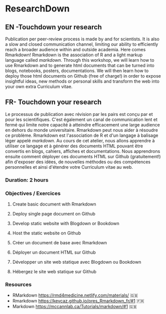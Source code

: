 # ResearchDown

## EN -Touchdown your research

Publication per peer-review process is made by and for scientists. It is also a slow and closed communication channel, limiting our ability to efficiently reach a broader audience within and outside academia. Here comes Rmarkdown! Rmarkdown is the association of R and a light markup language called *markdown*. Through this workshop, we will learn how to use Rmarkdown and to generate html documents that can be turned into blogs, notebooks, posters, documentations. We will then learn how to deploy those html documents on Github (free of charge!) in order to expose insightful ideas, new methods or personal skills and transform the web into your own extra Curriculum vitae.

## FR- Touchdown your research

Le processus de publication avec révision par les pairs est conçu par et pour les scientifiques. C'est également un canal de communication lent et fermé qui limite notre capacité à atteindre efficacement une large audience en dehors du monde universitaire. Rmarkdown peut nous aider à résoudre ce problème. Rmarkdown est l'association de R et d'un langage à balisage léger appelé *markdown*. Au cours de cet atelier, nous allons apprendre à utiliser ce langage et à générer des documents HTML pouvant être convertis en blogs, cahiers, affiches et documentations. Nous apprendrons ensuite comment déployer ces documents HTML sur Github (gratuitement!) afin d'exposer des idées, de nouvelles méthodes ou des compétences personnelles et ainsi d'étendre votre Curriculum vitae au web.

### Duration: 2 hours

### Objectives / Exercices

1. Create basic document with Rmarkdown
2. Deploy single page document on Github
3. Develop static website with Blogdown or Bookdown
4. Host the static website on Github

1. Créer un document de base avec Rmarkdown
2. Déployer un document HTML sur Github
3. Développer un site web statique avec Blogdown ou Bookdown
4. Hébergez le site web statique sur Github


### Resources

- RMarkdown https://rmd4medicine.netlify.com/materials/ :uk:
- Rmarkdown https://kevcaz.github.io/pres_Rmarkdown_fr/#1 :fr:
- Markdown https://mccannlab.ca/Tutorials/markdown/#1 :uk: